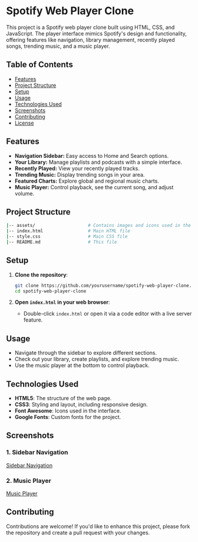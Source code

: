 
# Spotify Web Player Clone

This project is a Spotify web player clone built using HTML, CSS, and JavaScript. The player interface mimics Spotify's design and functionality, offering features like navigation, library management, recently played songs, trending music, and a music player.

## Table of Contents

- [Features](#features)
- [Project Structure](#project-structure)
- [Setup](#setup)
- [Usage](#usage)
- [Technologies Used](#technologies-used)
- [Screenshots](#screenshots)
- [Contributing](#contributing)
- [License](#license)

## Features

- **Navigation Sidebar:** Easy access to Home and Search options.
- **Your Library:** Manage playlists and podcasts with a simple interface.
- **Recently Played:** View your recently played tracks.
- **Trending Music:** Display trending songs in your area.
- **Featured Charts:** Explore global and regional music charts.
- **Music Player:** Control playback, see the current song, and adjust volume.

## Project Structure

```bash
|-- assets/                    # Contains images and icons used in the project
|-- index.html                 # Main HTML file
|-- style.css                  # Main CSS file
|-- README.md                  # This file
```

## Setup

1. **Clone the repository**:
   ```bash
   git clone https://github.com/yourusername/spotify-web-player-clone.git
   cd spotify-web-player-clone
   ```

2. **Open `index.html` in your web browser**:
   - Double-click `index.html` or open it via a code editor with a live server feature.

## Usage

- Navigate through the sidebar to explore different sections.
- Check out your library, create playlists, and explore trending music.
- Use the music player at the bottom to control playback.

## Technologies Used

- **HTML5**: The structure of the web page.
- **CSS3**: Styling and layout, including responsive design.
- **Font Awesome**: Icons used in the interface.
- **Google Fonts**: Custom fonts for the project.

## Screenshots

### 1. Sidebar Navigation

[Sidebar Navigation](assets/screenshot-sidebar.png)

### 2. Music Player

[Music Player](assets/screenshot-player.png)

## Contributing

Contributions are welcome! If you'd like to enhance this project, please fork the repository and create a pull request with your changes.




